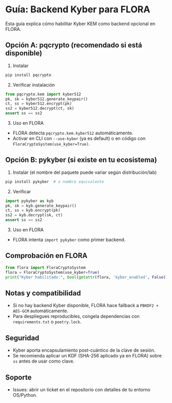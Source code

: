 # Guía: Backend Kyber para FLORA

Esta guía explica cómo habilitar Kyber KEM como backend opcional en FLORA.

## Opción A: pqcrypto (recomendado si está disponible)

1. Instalar
```bash
pip install pqcrypto
```

2. Verificar instalación
```python
from pqcrypto.kem import kyber512
pk, sk = kyber512.generate_keypair()
ct, ss = kyber512.encrypt(pk)
ss2 = kyber512.decrypt(ct, sk)
assert ss == ss2
```

3. Uso en FLORA
- FLORA detecta `pqcrypto.kem.kyber512` automáticamente.
- Activar en CLI con `--use-kyber` (ya es default) o en código con `FloraCryptoSystem(use_kyber=True)`.

## Opción B: pykyber (si existe en tu ecosistema)

1. Instalar (el nombre del paquete puede variar según distribución/lab)
```bash
pip install pykyber  # o nombre equivalente
```

2. Verificar
```python
import pykyber as kyb
pk, sk = kyb.generate_keypair()
ct, ss = kyb.encrypt(pk)
ss2 = kyb.decrypt(sk, ct)
assert ss == ss2
```

3. Uso en FLORA
- FLORA intenta `import pykyber` como primer backend.

## Comprobación en FLORA
```python
from flora import FloraCryptoSystem
flora = FloraCryptoSystem(use_kyber=True)
print("Kyber habilitado:", bool(getattr(flora, 'kyber_enabled', False)))
```

## Notas y compatibilidad
- Si no hay backend Kyber disponible, FLORA hace fallback a `PBKDF2 + AES-GCM` automáticamente.
- Para despliegues reproducibles, congela dependencias con `requirements.txt` o `poetry.lock`.

## Seguridad
- Kyber aporta encapsulamiento post-cuántico de la clave de sesión.
- Se recomienda aplicar un KDF (SHA-256 aplicado ya en FLORA) sobre `ss` antes de usar como clave.

## Soporte
- Issues: abrir un ticket en el repositorio con detalles de tu entorno OS/Python.



